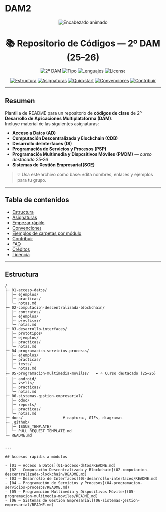 # DAM2
<!--
README de ejemplo listo para pegar en tu repositorio.
Sustituye los <placeholders> por tus datos reales cuando quieras.
-->

<p align="center">
  <!-- Encabezado animado -->
  <img src="https://readme-typing-svg.demolab.com?font=Fira+Code&size=26&duration=3000&pause=900&center=true&vCenter=true&width=1000&lines=2%C2%BA+DAM+%E2%80%94+Repositorio+de+Clase+(25%E2%80%9326);Curso+destacado%3A+Programaci%C3%B3n+Multimedia+y+Dispositivos+M%C3%B3viles;Acceso+a+Datos;Computaci%C3%B3n+Descentralizada+y+Blockchain;Desarrollo+de+Interfaces;Programaci%C3%B3n+de+Servicios+y+Procesos;Sistemas+de+Gesti%C3%B3n+Empresarial" alt="Encabezado animado" />
</p>

<h1 align="center">📚 Repositorio de Códigos — 2º DAM (25–26)</h1>

<p align="center">
  <img alt="2º DAM" src="https://img.shields.io/badge/2%C2%BA%20DAM-25--26-673ab7?style=for-the-badge"/>
  <img alt="Tipo" src="https://img.shields.io/badge/Repositorio-educativo-03a9f4?style=for-the-badge"/>
  <img alt="Lenguajes" src="https://img.shields.io/badge/Java%20%7C%20Kotlin%20%7C%20SQL%20%7C%20XML-9c27b0?style=for-the-badge"/>
  <img alt="License" src="https://img.shields.io/badge/Licencia-MIT-4caf50?style=for-the-badge"/>
</p>

<p align="center">
  <a href="#estructura"><img alt="Estructura" src="https://img.shields.io/badge/Estructura-del%20repo-607d8b?style=for-the-badge"></a>
  <a href="#asignaturas"><img alt="Asignaturas" src="https://img.shields.io/badge/Asignaturas-6-ff9800?style=for-the-badge"></a>
  <a href="#empezar-rápido"><img alt="Quickstart" src="https://img.shields.io/badge/Empezar-r%C3%A1pido-009688?style=for-the-badge"></a>
  <a href="#convenciones"><img alt="Convenciones" src="https://img.shields.io/badge/Convenciones-%F0%9F%94%A7-3f51b5?style=for-the-badge"></a>
  <a href="#contribuir"><img alt="Contribuir" src="https://img.shields.io/badge/Contribuir-%E2%AD%90-ff5722?style=for-the-badge"></a>
</p>

---

## Resumen

Plantilla de README para un repositorio de **códigos de clase** de 2º **Desarrollo de Aplicaciones Multiplataforma (DAM)**.  
Incluye material de las siguientes asignaturas:

- **Acceso a Datos (AD)**
- **Computación Descentralizada y Blockchain (CDB)**
- **Desarrollo de Interfaces (DI)**
- **Programación de Servicios y Procesos (PSP)**
- **Programación Multimedia y Dispositivos Móviles (PMDM)** — *curso destacado 25–26*
- **Sistemas de Gestión Empresarial (SGE)**

> 💡 Usa este archivo como base: edita nombres, enlaces y ejemplos para tu grupo.

---

## Tabla de contenidos

- [Estructura](#estructura)
- [Asignaturas](#asignaturas)
- [Empezar rápido](#empezar-rápido)
- [Convenciones](#convenciones)
- [Ejemplos de carpetas por módulo](#ejemplos-de-carpetas-por-módulo)
- [Contribuir](#contribuir)
- [FAQ](#faq)
- [Créditos](#créditos)
- [Licencia](#licencia)

---

## Estructura

```text
/
├─ 01-acceso-datos/
│  ├─ ejemplos/
│  ├─ practicas/
│  └─ notas.md
├─ 02-computacion-descentralizada-blockchain/
│  ├─ contratos/
│  ├─ ejemplos/
│  ├─ practicas/
│  └─ notas.md
├─ 03-desarrollo-interfaces/
│  ├─ prototipos/
│  ├─ ejemplos/
│  ├─ practicas/
│  └─ notas.md
├─ 04-programacion-servicios-procesos/
│  ├─ ejemplos/
│  ├─ practicas/
│  ├─ tests/
│  └─ notas.md
├─ 05-programacion-multimedia-moviles/   ← ⭐ Curso destacado (25–26)
│  ├─ android/
│  ├─ kotlin/
│  ├─ practicas/
│  └─ notas.md
├─ 06-sistemas-gestion-empresarial/
│  ├─ odoo/
│  ├─ reports/
│  ├─ practicas/
│  └─ notas.md
├─ docs/                  # capturas, GIFs, diagramas
├─ .github/
│  ├─ ISSUE_TEMPLATE/
│  └─ PULL_REQUEST_TEMPLATE.md
└─ README.md


---

## Accesos rápidos a módulos

- [01 — Acceso a Datos](01-acceso-datos/README.md)
- [02 — Computación Descentralizada y Blockchain](02-computacion-descentralizada-blockchain/README.md)
- [03 — Desarrollo de Interfaces](03-desarrollo-interfaces/README.md)
- [04 — Programación de Servicios y Procesos](04-programacion-servicios-procesos/README.md)
- [05 — Programación Multimedia y Dispositivos Móviles](05-programacion-multimedia-moviles/README.md)
- [06 — Sistemas de Gestión Empresarial](06-sistemas-gestion-empresarial/README.md)

